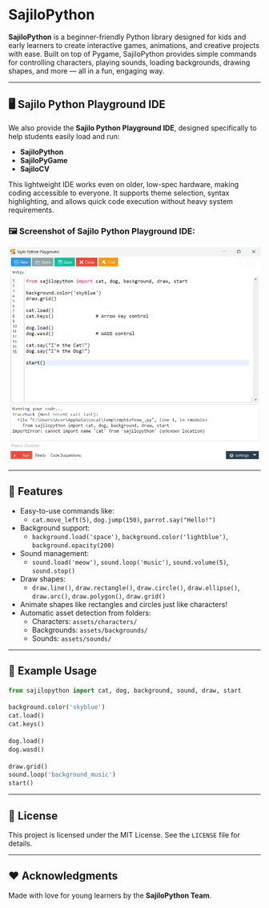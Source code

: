 # SajiloPython

**SajiloPython** is a beginner-friendly Python library designed for kids and early learners to create interactive games, animations, and creative projects with ease. Built on top of Pygame, SajiloPython provides simple commands for controlling characters, playing sounds, loading backgrounds, drawing shapes, and more — all in a fun, engaging way.

---

## 🖥️ Sajilo Python Playground IDE

We also provide the **Sajilo Python Playground IDE**, designed specifically to help students easily load and run:
- **SajiloPython**
- **SajiloPyGame**
- **SajiloCV**

This lightweight IDE works even on older, low-spec hardware, making coding accessible to everyone. It supports theme selection, syntax highlighting, and allows quick code execution without heavy system requirements.

### 🖼️ Screenshot of Sajilo Python Playground IDE:

![Sajilo Python Playground IDE](./sajilopythonplaygroundIDE.png)

---

## 🚀 Features

- Easy-to-use commands like:
  - `cat.move_left(5)`, `dog.jump(150)`, `parrot.say("Hello!")`
- Background support:
  - `background.load('space')`, `background.color('lightblue')`, `background.opacity(200)`
- Sound management:
  - `sound.load('meow')`, `sound.loop('music')`, `sound.volume(5)`, `sound.stop()`
- Draw shapes:
  - `draw.line()`, `draw.rectangle()`, `draw.circle()`, `draw.ellipse()`, `draw.arc()`, `draw.polygon()`, `draw.grid()`
- Animate shapes like rectangles and circles just like characters!
- Automatic asset detection from folders:
  - Characters: `assets/characters/`
  - Backgrounds: `assets/backgrounds/`
  - Sounds: `assets/sounds/`

---

## 🐍 Example Usage

```python
from sajilopython import cat, dog, background, sound, draw, start

background.color('skyblue')
cat.load()
cat.keys()

dog.load()
dog.wasd()

draw.grid()
sound.loop('background_music')
start()
```

---

## 📝 License

This project is licensed under the MIT License. See the `LICENSE` file for details.

---

## ❤️ Acknowledgments

Made with love for young learners by the **SajiloPython Team**.
